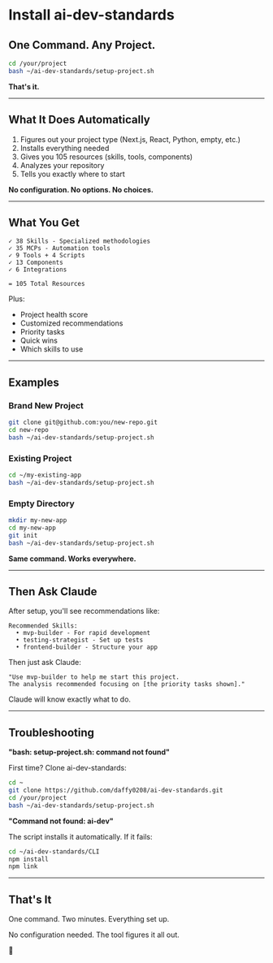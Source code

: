 # Install ai-dev-standards

## One Command. Any Project.

```bash
cd /your/project
bash ~/ai-dev-standards/setup-project.sh
```

**That's it.**

---

## What It Does Automatically

1. Figures out your project type (Next.js, React, Python, empty, etc.)
2. Installs everything needed
3. Gives you 105 resources (skills, tools, components)
4. Analyzes your repository
5. Tells you exactly where to start

**No configuration. No options. No choices.**

---

## What You Get

```
✓ 38 Skills - Specialized methodologies
✓ 35 MCPs - Automation tools
✓ 9 Tools + 4 Scripts
✓ 13 Components
✓ 6 Integrations

= 105 Total Resources
```

Plus:
- Project health score
- Customized recommendations
- Priority tasks
- Quick wins
- Which skills to use

---

## Examples

### Brand New Project
```bash
git clone git@github.com:you/new-repo.git
cd new-repo
bash ~/ai-dev-standards/setup-project.sh
```

### Existing Project
```bash
cd ~/my-existing-app
bash ~/ai-dev-standards/setup-project.sh
```

### Empty Directory
```bash
mkdir my-new-app
cd my-new-app
git init
bash ~/ai-dev-standards/setup-project.sh
```

**Same command. Works everywhere.**

---

## Then Ask Claude

After setup, you'll see recommendations like:

```
Recommended Skills:
  • mvp-builder - For rapid development
  • testing-strategist - Set up tests
  • frontend-builder - Structure your app
```

Then just ask Claude:

```
"Use mvp-builder to help me start this project.
The analysis recommended focusing on [the priority tasks shown]."
```

Claude will know exactly what to do.

---

## Troubleshooting

**"bash: setup-project.sh: command not found"**

First time? Clone ai-dev-standards:
```bash
cd ~
git clone https://github.com/daffy0208/ai-dev-standards.git
cd /your/project
bash ~/ai-dev-standards/setup-project.sh
```

**"Command not found: ai-dev"**

The script installs it automatically. If it fails:
```bash
cd ~/ai-dev-standards/CLI
npm install
npm link
```

---

## That's It

One command.
Two minutes.
Everything set up.

No configuration needed. The tool figures it all out.

🚀
